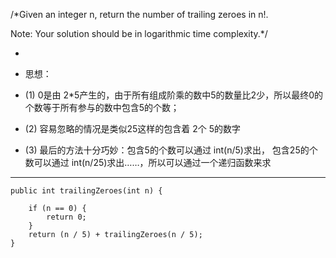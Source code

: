 /*Given an integer n, return the number of trailing zeroes in n!.

  Note: Your solution should be in logarithmic time complexity.*/

 
* 
* 思想：

* (1) 0是由 2*5产生的，由于所有组成阶乘的数中5的数量比2少，所以最终0的个数等于所有参与的数中包含5的个数；

* (2) 容易忽略的情况是类似25这样的包含着 2个 5的数字

* (3) 最后的方法十分巧妙：包含5的个数可以通过 int(n/5)求出， 包含25的个数可以通过 int(n/25)求出……，所以可以通过一个递归函数来求

--------

    public int trailingZeroes(int n) {

        if (n == 0) {
            return 0;
        }
        return (n / 5) + trailingZeroes(n / 5);
    }